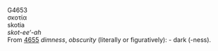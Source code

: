 <body>
  <p>G4653<br>  σκοτία  <br> skotia  <br><i>skot-ee‘-ah </i><br>From <a href="g4655.htm">4655</a>  <i>dimness</i>, <i>obscurity</i> (literally or figuratively): - dark (-ness).<br></p>
 </body>